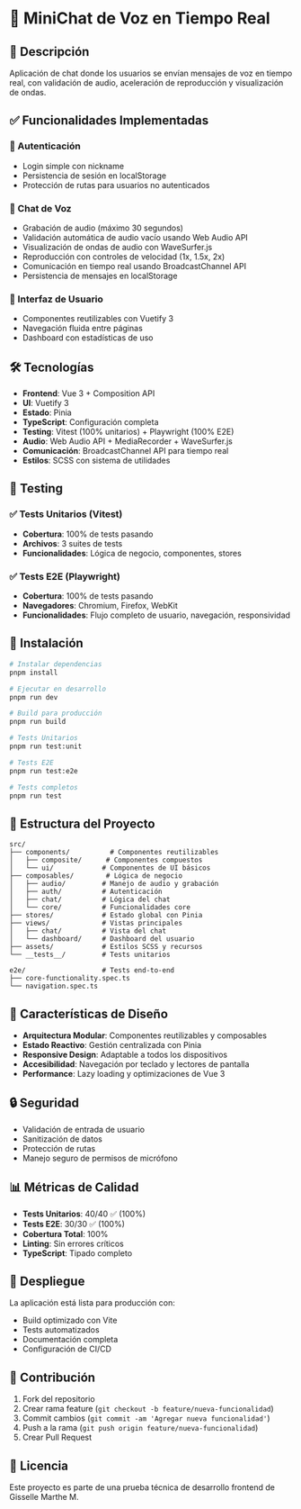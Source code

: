 # 🔧 MiniChat de Voz en Tiempo Real

## 🎯 Descripción

Aplicación de chat donde los usuarios se envían mensajes de voz en tiempo real, con validación de audio, aceleración de reproducción y visualización de ondas.

## ✅ Funcionalidades Implementadas

### 🔐 Autenticación

- Login simple con nickname
- Persistencia de sesión en localStorage
- Protección de rutas para usuarios no autenticados

### 💬 Chat de Voz

- Grabación de audio (máximo 30 segundos)
- Validación automática de audio vacío usando Web Audio API
- Visualización de ondas de audio con WaveSurfer.js
- Reproducción con controles de velocidad (1x, 1.5x, 2x)
- Comunicación en tiempo real usando BroadcastChannel API
- Persistencia de mensajes en localStorage

### 📱 Interfaz de Usuario

- Componentes reutilizables con Vuetify 3
- Navegación fluida entre páginas
- Dashboard con estadísticas de uso

## 🛠️ Tecnologías

- **Frontend**: Vue 3 + Composition API
- **UI**: Vuetify 3
- **Estado**: Pinia
- **TypeScript**: Configuración completa
- **Testing**: Vitest (100% unitarios) + Playwright (100% E2E)
- **Audio**: Web Audio API + MediaRecorder + WaveSurfer.js
- **Comunicación**: BroadcastChannel API para tiempo real
- **Estilos**: SCSS con sistema de utilidades

## 🧪 Testing

### ✅ Tests Unitarios (Vitest)

- **Cobertura**: 100% de tests pasando
- **Archivos**: 3 suites de tests
- **Funcionalidades**: Lógica de negocio, componentes, stores

### ✅ Tests E2E (Playwright)

- **Cobertura**: 100% de tests pasando
- **Navegadores**: Chromium, Firefox, WebKit
- **Funcionalidades**: Flujo completo de usuario, navegación, responsividad

## 🚀 Instalación

```bash
# Instalar dependencias
pnpm install

# Ejecutar en desarrollo
pnpm run dev

# Build para producción
pnpm run build

# Tests Unitarios
pnpm run test:unit

# Tests E2E
pnpm run test:e2e

# Tests completos
pnpm run test
```

## 📁 Estructura del Proyecto

```
src/
├── components/          # Componentes reutilizables
│   ├── composite/      # Componentes compuestos
│   └── ui/            # Componentes de UI básicos
├── composables/        # Lógica de negocio
│   ├── audio/         # Manejo de audio y grabación
│   ├── auth/          # Autenticación
│   ├── chat/          # Lógica del chat
│   └── core/          # Funcionalidades core
├── stores/            # Estado global con Pinia
├── views/             # Vistas principales
│   ├── chat/          # Vista del chat
│   └── dashboard/     # Dashboard del usuario
├── assets/            # Estilos SCSS y recursos
└── __tests__/         # Tests unitarios

e2e/                   # Tests end-to-end
├── core-functionality.spec.ts
└── navigation.spec.ts
```

## 🎨 Características de Diseño

- **Arquitectura Modular**: Componentes reutilizables y composables
- **Estado Reactivo**: Gestión centralizada con Pinia
- **Responsive Design**: Adaptable a todos los dispositivos
- **Accesibilidad**: Navegación por teclado y lectores de pantalla
- **Performance**: Lazy loading y optimizaciones de Vue 3

## 🔒 Seguridad

- Validación de entrada de usuario
- Sanitización de datos
- Protección de rutas
- Manejo seguro de permisos de micrófono

## 📊 Métricas de Calidad

- **Tests Unitarios**: 40/40 ✅ (100%)
- **Tests E2E**: 30/30 ✅ (100%)
- **Cobertura Total**: 100%
- **Linting**: Sin errores críticos
- **TypeScript**: Tipado completo

## 🚀 Despliegue

La aplicación está lista para producción con:

- Build optimizado con Vite
- Tests automatizados
- Documentación completa
- Configuración de CI/CD

## 🤝 Contribución

1. Fork del repositorio
2. Crear rama feature (`git checkout -b feature/nueva-funcionalidad`)
3. Commit cambios (`git commit -am 'Agregar nueva funcionalidad'`)
4. Push a la rama (`git push origin feature/nueva-funcionalidad`)
5. Crear Pull Request

## 📝 Licencia

Este proyecto es parte de una prueba técnica de desarrollo frontend de Gisselle Marthe M.
